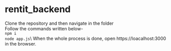 # rentit_backend

Clone the repository and then navigate in the folder\
Follow the commands written below-\
`npm i`\
`node app.js`\ 
When the whole process is done, open https://loacalhost:3000 in the browser.
